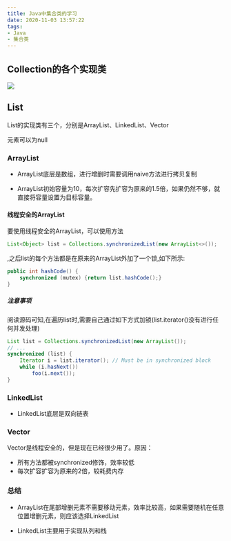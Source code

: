 ```yaml
---
title: Java中集合类的学习
date: 2020-11-03 13:57:22
tags:
- Java
- 集合类
---
```


## Collection的各个实现类

<!-- more -->

![](Collection.png)

## List

List的实现类有三个，分别是ArrayList、LinkedList、Vector

元素可以为null

### ArrayList

- ArrayList底层是数组，进行增删时需要调用naive方法进行拷贝复制

- ArrayList初始容量为10，每次扩容先扩容为原来的1.5倍，如果仍然不够，就直接将容量设置为目标容量。

#### 线程安全的ArrayList

要使用线程安全的ArrayList，可以使用方法
```Java
List<Object> list = Collections.synchronizedList(new ArrayList<>());
```
,之后list的每个方法都是在原来的ArrayList外加了一个锁,如下所示:
```Java
public int hashCode() {
    synchronized (mutex) {return list.hashCode();}
}
```

##### 注意事项

阅读源码可知,在遍历list时,需要自己通过如下方式加锁(list.iterator()没有进行任何并发处理)

```java
List list = Collections.synchronizedList(new ArrayList());
// ...
synchronized (list) {
    Iterator i = list.iterator(); // Must be in synchronized block
    while (i.hasNext())
        foo(i.next());
}
```

### LinkedList

- LinkedList底层是双向链表

### Vector

Vector是线程安全的，但是现在已经很少用了。原因：
- 所有方法都被synchronized修饰，效率较低
- 每次扩容扩容为原来的2倍，较耗费内存

### 总结

- ArrayList在尾部增删元素不需要移动元素，效率比较高，如果需要随机在任意位置增删元素，则应该选择LinkedList

- LinkedList主要用于实现队列和栈

